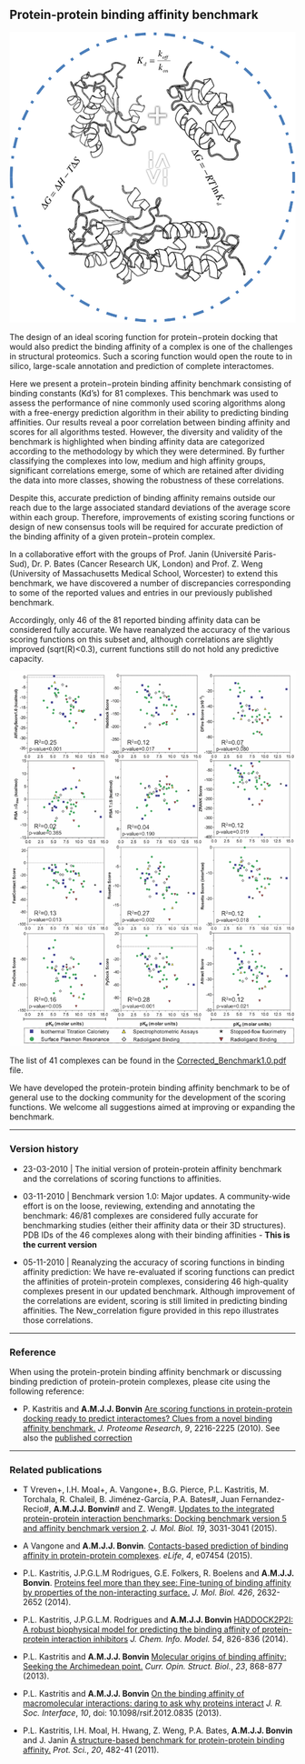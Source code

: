## Protein-protein binding affinity benchmark


![affinity-benchmark](docs/7cei.png)


The design of an ideal scoring function for protein−protein docking that would also predict the binding affinity of a complex is one of the challenges in structural proteomics. Such a scoring function would open the route to in silico, large-scale annotation and prediction of complete interactomes.


Here we present a protein−protein binding affinity benchmark consisting of binding constants (Kd’s) for 81 complexes. This benchmark was used to assess the performance of nine commonly used scoring algorithms along with a free-energy prediction algorithm in their ability to predicting binding affinities. Our results reveal a poor correlation between binding affinity and scores for all algorithms tested. However, the diversity and validity of the benchmark is highlighted when binding affinity data are categorized according to the methodology by which they were determined. By further classifying the complexes into low, medium and high affinity groups, significant correlations emerge, some of which are retained after dividing the data into more classes, showing the robustness of these correlations.


Despite this, accurate prediction of binding affinity remains outside our reach due to the large associated standard deviations of the average score within each group. Therefore, improvements of existing scoring functions or design of new consensus tools will be required for accurate prediction of the binding affinity of a given protein−protein complex.


In a collaborative effort with the groups of Prof. Janin (Université Paris-Sud), Dr. P. Bates (Cancer Research UK, London) and Prof. Z. Weng (University of Massachusetts Medical School, Worcester) to extend this benchmark, we have discovered a number of discrepancies corresponding to some of the reported values and entries in our previously published benchmark.


Accordingly, only 46 of the 81 reported binding affinity data can be considered fully accurate. We have reanalyzed the accuracy of the various scoring functions on this subset and, although correlations are slightly improved (sqrt(R)<0.3), current functions still do not hold any predictive capacity.

![New-correlations](docs/New_correlations.png)

The list of 41 complexes can be found in the [Corrected_Benchmark1.0.pdf](Corrected_Benchmark1.0.pdf) file.

We have developed the protein-protein binding affinity benchmark to be of general use to the docking community for the development of the scoring functions. We welcome all suggestions aimed at improving or expanding the benchmark.

* * *

### Version history

* 23-03-2010 | The initial version of protein-protein affinity benchmark and the correlations of scoring functions to affinities.

* 03-11-2010 | Benchmark version 1.0: Major updates. A community-wide effort is on the loose, reviewing, extending and annotating the benchmark: 46/81 complexes are considered fully accurate for benchmarking studies (either their affinity data or their 3D structures). PDB IDs of the 46 complexes along with their binding affinities - **This is the current version**

* 05-11-2010 | Reanalyzing the accuracy of scoring functions in binding affinity prediction: We have re-evaluated if scoring functions can predict the affinities of protein-protein complexes, considering 46 high-quality complexes present in our updated benchmark. Although improvement of the correlations are evident, scoring is still limited in predicting binding affinities. The New_correlation figure provided in this repo illustrates those correlations.

* * * 

### Reference

When using the protein-protein binding affinity benchmark or discussing binding prediction of protein-protein complexes, please cite using the following reference:

* P. Kastritis and **A.M.J.J. Bonvin**
[Are scoring functions in protein-protein docking ready to predict interactomes? Clues from a novel binding affinity benchmark.](https://doi.org/doi:10.1021/pr9009854)
_J. Proteome Research_, *9*, 2216-2225 (2010).  See also the <a href="https://doi.org/doi:10.1021/pr101118t">published correction</a>

* * * 

### Related publications

* T Vreven+, I.H. Moal+, A. Vangone+, B.G. Pierce, P.L. Kastritis, M. Torchala, R. Chaleil, B. Jiménez-García, P.A. Bates#, Juan Fernandez-Recio#, **A.M.J.J. Bonvin**# and Z. Weng#.
[Updates to the integrated protein-protein interaction benchmarks: Docking benchmark version 5 and affinity benchmark version 2](https://doi.org/doi:10.1016/j.jmb.2015.07.016).
_J. Mol. Biol._ *19*, 3031-3041 (2015).

* A Vangone and **A.M.J.J. Bonvin**.
[Contacts-based prediction of binding affinity in protein-protein complexes](http://elifesciences.org/content/4/e07454).
_eLife_, *4*, e07454 (2015).

* P.L. Kastritis, J.P.G.L.M Rodrigues, G.E. Folkers, R. Boelens and **A.M.J.J. Bonvin**.
[Proteins feel more than they see: Fine-tuning of binding affinity by properties of the non-interacting surface.](https://doi.org/10.1016/j.jmb.2014.04.017) 
_J. Mol. Biol._ *426*, 2632-2652 (2014).

* P.L. Kastritis, J.P.G.L.M. Rodrigues and **A.M.J.J. Bonvin**
[HADDOCK2P2I: A robust biophysical model for predicting the binding affinity of protein-protein interaction inhibitors](http://pubs.acs.org/doi/abs/10.1021/ci4005332)
_J. Chem. Info. Model._ *54*, 826-836 (2014).

* P.L. Kastritis and **A.M.J.J. Bonvin**
[Molecular origins of binding affinity: Seeking the Archimedean point.](https://doi.org/doi:10.1016/j.sbi.2013.07.001)
_Curr. Opin. Struct. Biol._, *23*, 868-877 (2013).

* P.L. Kastritis and **A.M.J.J. Bonvin**
[On the binding affinity of macromolecular interactions: daring to ask why proteins interact](https://doi.org/doi:10.1098/rsif.2012.0835)
_J. R. Soc. Interface_, *10*, doi: 10.1098/rsif.2012.0835 (2013).

* P.L. Kastritis, I.H. Moal, H. Hwang, Z. Weng, P.A. Bates, **A.M.J.J. Bonvin** and J. Janin
[A structure-based benchmark for protein-protein binding affinity.](https://doi.org/doi:10.1002/pro.580)
_Prot. Sci._, *20*, 482-41 (2011).


